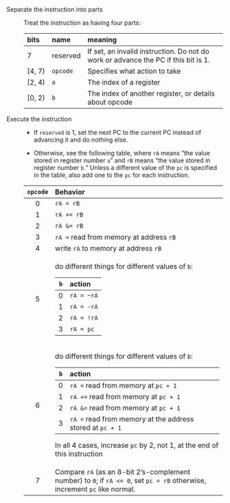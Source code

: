 
<dt>Separate the instruction into parts</dt>
<dd><p>Treat the instruction as having four parts:</p>
<table>
<colgroup>



</colgroup>
<thead>
<tr class="header">
<th style="text-align: left;">bits</th>
<th style="text-align: left;">name</th>
<th style="text-align: left;">meaning</th>
</tr>
</thead>
<tbody>
<tr class="odd">
<td style="text-align: left;">7</td>
<td style="text-align: left;">reserved</td>
<td style="text-align: left;">If set, an invalid instruction. Do not do work or advance the PC if this bit is 1.</td>
</tr>
<tr class="even">
<td style="text-align: left;">[4,&nbsp;7)</td>
<td style="text-align: left;"><code>opcode</code></td>
<td style="text-align: left;">Specifies what action to take</td>
</tr>
<tr class="odd">
<td style="text-align: left;">[2,&nbsp;4)</td>
<td style="text-align: left;"><code>a</code></td>
<td style="text-align: left;">The index of a register</td>
</tr>
<tr class="even">
<td style="text-align: left;">[0,&nbsp;2)</td>
<td style="text-align: left;"><code>b</code></td>
<td style="text-align: left;">The index of another register, or details about opcode</td>
</tr>
</tbody>
</table>
</dd>
<dt>Execute the instruction</dt>
<dd>

<ul>
<li><p>If <code>reserved</code> is 1, set the next PC to the current PC instead of advancing it and do nothing else.</p></li>
<li><p>Otherwise, see the following table, where <code>rA</code> means <q>the value stored in register number <code>a</code></q> and <code>rB</code> means <q>the value stored in register number <code>b</code>.</q> Unless a different value of the <code>pc</code> is specified in the table, also add one to the <code>pc</code> for each instruction.</p></li>
</ul>
<table>
<colgroup>


</colgroup>
<thead>
<tr class="header">
<th style="text-align: center;"><code>opcode</code></th>
<th style="text-align: left;">Behavior</th>
</tr>
</thead>
<tbody>
<tr class="odd">
<td style="text-align: center;">0</td>
<td style="text-align: left;"><code>rA = rB</code></td>
</tr>
<tr class="even">
<td style="text-align: center;">1</td>
<td style="text-align: left;"><code>rA += rB</code></td>
</tr>
<tr class="odd">
<td style="text-align: center;">2</td>
<td style="text-align: left;"><code>rA &amp;= rB</code></td>
</tr>
<tr class="even">
<td style="text-align: center;">3</td>
<td style="text-align: left;"><code>rA =</code> read from memory at address <code>rB</code></td>
</tr>
<tr class="odd">
<td style="text-align: center;">4</td>
<td style="text-align: left;">write <code>rA</code> to memory at address <code>rB</code></td>
</tr>
<tr class="even">
<td style="text-align: center;">5</td>
<td style="text-align: left;"><p>do different things for different values of <code>b</code>:</p>
<table>
<colgroup>


</colgroup>
<thead>
<tr class="header">
<th style="text-align: center;"><code>b</code></th>
<th style="text-align: left;">action</th>
</tr>
</thead>
<tbody>
<tr class="odd">
<td style="text-align: center;">0</td>
<td style="text-align: left;"><code>rA = ~rA</code></td>
</tr>
<tr class="even">
<td style="text-align: center;">1</td>
<td style="text-align: left;"><code>rA = -rA</code></td>
</tr>
<tr class="odd">
<td style="text-align: center;">2</td>
<td style="text-align: left;"><code>rA = !rA</code></td>
</tr>
<tr class="even">
<td style="text-align: center;">3</td>
<td style="text-align: left;"><code>rA = pc</code></td>
</tr>
</tbody>
</table></td>
</tr>
<tr class="odd">
<td style="text-align: center;">6</td>
<td style="text-align: left;"><p>do different things for different values of <code>b</code>:</p>
<table>
<colgroup>


</colgroup>
<thead>
<tr class="header">
<th style="text-align: center;"><code>b</code></th>
<th style="text-align: left;">action</th>
</tr>
</thead>
<tbody>
<tr class="odd">
<td style="text-align: center;">0</td>
<td style="text-align: left;"><code>rA =</code> read from memory at <code>pc + 1</code></td>
</tr>
<tr class="even">
<td style="text-align: center;">1</td>
<td style="text-align: left;"><code>rA +=</code> read from memory at <code>pc + 1</code></td>
</tr>
<tr class="odd">
<td style="text-align: center;">2</td>
<td style="text-align: left;"><code>rA &amp;=</code> read from memory at <code>pc + 1</code></td>
</tr>
<tr class="even">
<td style="text-align: center;">3</td>
<td style="text-align: left;"><code>rA =</code> read from memory at the address stored at <code>pc + 1</code></td>
</tr>
</tbody>
</table>
<p>In all 4 cases, increase <code>pc</code> by 2, not 1, at the end of this instruction</p></td>
</tr>
<tr class="even">
<td style="text-align: center;">7</td>
<td style="text-align: left;">Compare <code>rA</code> (as an 8-bit 2’s-complement number) to <code>0</code>; if <code>rA &lt;= 0</code>, set <code>pc = rB</code> otherwise, increment <code>pc</code> like normal.</td>
</tr>
</tbody>
</table>
</dd>
</dl>
</div>